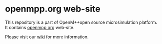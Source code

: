 # openmpp.org web-site

This repository is a part of OpenM++open source microsimulation platform.
It contains [openmpp.org](http://www.openmpp.org/) web-site.

Please visit our [wiki](https://ompp.sourceforge.io/wiki/) for more information.
